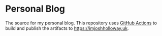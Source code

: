 # Personal Blog 

The source for my personal blog. This repository uses [GitHub Actions](https://github.com/features/actions) to build and publish the artifacts to https://imjoshholloway.uk.